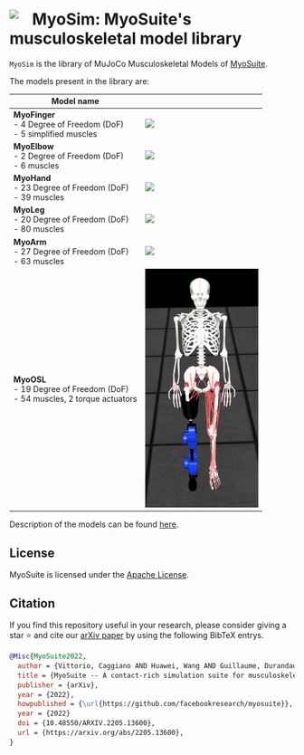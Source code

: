 # <img  style="float: left;" src="https://user-images.githubusercontent.com/23240128/233209820-821715e0-07e6-4dbc-8133-d915a7ea06b7.png" width=40> MyoSim: MyoSuite's musculoskeletal model library

 `MyoSim` is the library of MuJoCo Musculoskeletal Models of [MyoSuite](https://github.com/facebookresearch/myoSuite).


The models present in the library are:



| Model name  | |
|-----------|--------------------|
| **MyoFinger** <br> - 4 Degree of Freedom (DoF) <br> - 5 simplified muscles |<img src="https://user-images.githubusercontent.com/23240128/232323930-d1721f87-731b-432d-bafd-8c818ab4bbfe.png" width="200">|
| **MyoElbow**  <br> - 2 Degree of Freedom (DoF) <br> - 6 muscles | <img src="https://user-images.githubusercontent.com/23240128/232323890-6a601a82-1d3c-4e12-901c-0fd9cf232691.png" width="200">|
| **MyoHand**  <br>  - 23 Degree of Freedom (DoF) <br> - 39 muscles | <img src="https://user-images.githubusercontent.com/23240128/232323950-39552200-614b-4c73-aab5-8a78daa0f5f3.png" width="200">|
| **MyoLeg**  <br>  - 20 Degree of Freedom (DoF) <br> - 80 muscles | <img src="https://user-images.githubusercontent.com/12837145/236839645-e34eab3f-0358-4ca8-8ae0-68a5c08585e4.png" width="200">|
| **MyoArm**  <br>  - 27 Degree of Freedom (DoF) <br> - 63 muscles | <img src="https://github.com/MyoHub/myo_sim/assets/23240128/1f57c639-b7de-4bbb-a3c2-d2c29716e6c8" width="200">|
| **MyoOSL**  <br>  - 19 Degree of Freedom (DoF) <br> - 54 muscles, 2 torque actuators | <img src="osl/MyoOSL_figure.png" width="200">|

Description of the models can be found [here](https://myosuite.readthedocs.io/en/latest/suite.html#models).

## License

MyoSuite is licensed under the [Apache License](LICENSE).

## Citation

If you find this repository useful in your research, please consider giving a star ⭐ and cite our [arXiv paper](https://arxiv.org/abs/2205.13600)  by using the following BibTeX entrys.

```BibTeX
@Misc{MyoSuite2022,
  author = {Vittorio, Caggiano AND Huawei, Wang AND Guillaume, Durandau AND Massimo, Sartori AND Vikash, Kumar},
  title = {MyoSuite -- A contact-rich simulation suite for musculoskeletal motor control},
  publisher = {arXiv},
  year = {2022},
  howpublished = {\url{https://github.com/facebookresearch/myosuite}},
  year = {2022}
  doi = {10.48550/ARXIV.2205.13600},
  url = {https://arxiv.org/abs/2205.13600},
}
```
